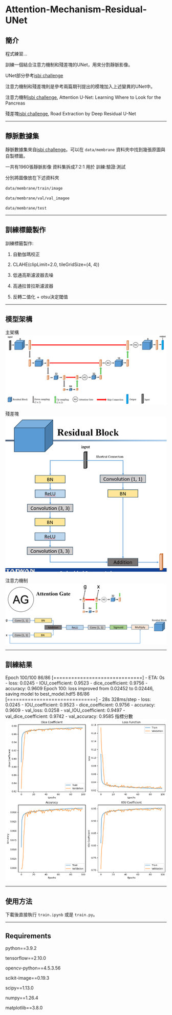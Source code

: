 # Attention-Mechanism-Residual-UNet

## 簡介
程式練習...

訓練一個結合注意力機制和殘差塊的UNet，用來分割靜脈影像。

UNet部分參考[isbi challenge](https://github.com/zhixuhao/unet)

注意力機制和殘差塊則是參考兩篇期刊提出的模塊加入上述變異的UNet中。

注意力機制[isbi challenge](https://arxiv.org/abs/1804.03999), Attention U-Net: Learning Where to Look for the Pancreas

殘差塊[isbi challenge](https://arxiv.org/abs/1711.10684), Road Extraction by Deep Residual U-Net

---

## 靜脈數據集
靜脈數據集來自[isbi challenge](https://www.kaggle.com/datasets/michaelgoh/contactless-knuckle-palm-print-and-vein-dataset)。可以在 `data/membrane` 資料夾中找到幾張原圖與自製標籤。

一共有1960張靜脈影像 資料集拆成7:2:1 用於 訓練:驗證:測試

分別將圖像放在下述資料夾

`data/membrane/train/image`

`data/membrane/val/val_imagee`

`data/membrane/test`

---

## 訓練標籤製作
訓練標籤製作: 

1. 自動伽瑪校正

2. CLAHE(clipLimit=2.0, tileGridSize=(4, 4))

3. 低通高斯濾波器去噪

4. 高通拉普拉斯濾波器

5. 反轉二值化 + otsu決定閾值

---

## 模型架構
主架構
![主網路](image/1.PNG)

殘差塊
![殘差塊](image/2.PNG)

注意力機制
![注意力機制](image/3.PNG)

---

## 訓練結果
Epoch 100/100
86/86 [==============================] - ETA: 0s - loss: 0.0245 - IOU_coefficient: 0.9523 - dice_coefficient: 0.9756 - accuracy: 0.9609
Epoch 100: loss improved from 0.02452 to 0.02446, saving model to best_model.hdf5
86/86 [==============================] - 28s 328ms/step - loss: 0.0245 - IOU_coefficient: 0.9523 - dice_coefficient: 0.9756 - accuracy: 0.9609 - val_loss: 0.0258 - val_IOU_coefficient: 0.9497 - val_dice_coefficient: 0.9742 - val_accuracy: 0.9585
指標分數
![分數](image/output1.png)

---

## 使用方法
下載後直接執行 `train.ipynb` 或是 `train.py`。

---

## Requirements
python==3.9.2

tensorflow==2.10.0

opencv-python==4.5.3.56

scikit-image==0.19.3

scipy==1.13.0

numpy==1.26.4

matplotlib==3.8.0
